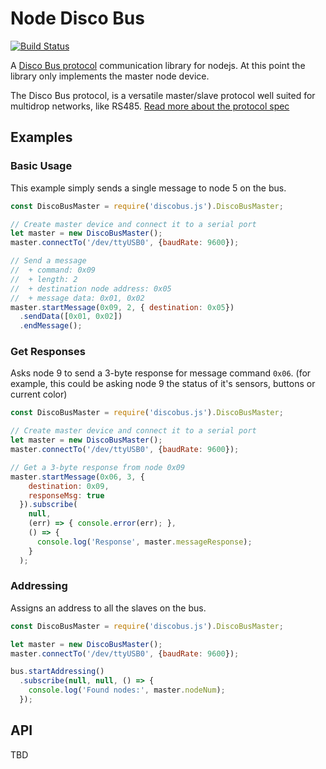 # Node Disco Bus 

[![Build Status](https://api.travis-ci.org/jgillick/node-discobus.svg?branch=master)](http://travis-ci.org//jgillick/node-discobus)

A [Disco Bus protocol](https://github.com/jgillick/Disco-Bus-Protocol) communication library 
for nodejs. At this point the library only implements the master node device.

The Disco Bus protocol, is a versatile master/slave protocol well suited for multidrop networks, like RS485.
[Read more about the protocol spec](https://github.com/jgillick/Disco-Bus-Protocol)

## Examples

### Basic Usage

This example simply sends a single message to node 5 on the bus.

```js
const DiscoBusMaster = require('discobus.js').DiscoBusMaster;

// Create master device and connect it to a serial port  
let master = new DiscoBusMaster();
master.connectTo('/dev/ttyUSB0', {baudRate: 9600});

// Send a message 
//  + command: 0x09
//  + length: 2
//  + destination node address: 0x05
//  + message data: 0x01, 0x02
master.startMessage(0x09, 2, { destination: 0x05})
  .sendData([0x01, 0x02])
  .endMessage();
```

### Get Responses

Asks node 9 to send a 3-byte response for message command `0x06`. 
(for example, this could be asking node 9 the status of it's sensors, buttons or 
current color)

```js
const DiscoBusMaster = require('discobus.js').DiscoBusMaster;

// Create master device and connect it to a serial port  
let master = new DiscoBusMaster();
master.connectTo('/dev/ttyUSB0', {baudRate: 9600});

// Get a 3-byte response from node 0x09
master.startMessage(0x06, 3, { 
    destination: 0x09,
    responseMsg: true
  }).subscribe(
    null,
    (err) => { console.error(err); },
    () => {
      console.log('Response', master.messageResponse);
    }
  );
```

### Addressing

Assigns an address to all the slaves on the bus.

```js
const DiscoBusMaster = require('discobus.js').DiscoBusMaster;

let master = new DiscoBusMaster();
master.connectTo('/dev/ttyUSB0', {baudRate: 9600});

bus.startAddressing()
  .subscribe(null, null, () => {
    console.log('Found nodes:', master.nodeNum);
  });

```

## API

TBD
